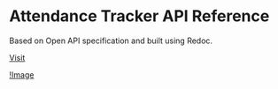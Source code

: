 # Attendance Tracker API Reference

Based on Open API specification and built using Redoc.

[Visit](https://neil-140301.github.io/Attendance-Tracker-API-Ref/)

[!Image](preview_img.jpeg)
